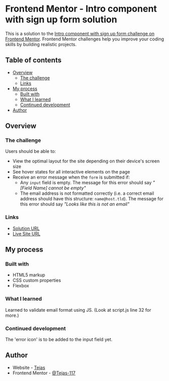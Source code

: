 # Frontend Mentor - Intro component with sign up form solution

This is a solution to the [Intro component with sign up form challenge on Frontend Mentor](https://www.frontendmentor.io/challenges/intro-component-with-signup-form-5cf91bd49edda32581d28fd1). Frontend Mentor challenges help you improve your coding skills by building realistic projects. 

## Table of contents

- [Overview](#overview)
  - [The challenge](#the-challenge)
  - [Links](#links)
- [My process](#my-process)
  - [Built with](#built-with)
  - [What I learned](#what-i-learned)
  - [Continued development](#continued-development)
- [Author](#author)


## Overview

### The challenge

Users should be able to:

- View the optimal layout for the site depending on their device's screen size
- See hover states for all interactive elements on the page
- Receive an error message when the `form` is submitted if:
  - Any `input` field is empty. The message for this error should say *"[Field Name] cannot be empty"*
  - The email address is not formatted correctly (i.e. a correct email address should have this structure: `name@host.tld`). The message for this error should say *"Looks like this is not an email"*


### Links

- [Solution URL](https://your-solution-url.com)
- [Live Site URL](https://your-live-site-url.com)

## My process

### Built with

- HTML5 markup
- CSS custom properties
- Flexbox

### What I learned

Learned to validate email format using JS. 
  (Look at script.js line 32 for more.)

### Continued development

The 'error icon' is to be added to the input field yet.


## Author

- Website - [Tejas](https://github.com/Tejas-117)
- Frontend Mentor - [@Tejas-117](https://www.frontendmentor.io/profile/Tejas-117)